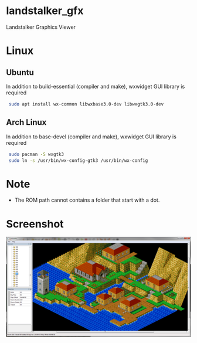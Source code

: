 # landstalker_gfx
Landstalker Graphics Viewer

# Linux

## Ubuntu

In addition to build-essential (compiler and make), wxwidget GUI library is required

```sh
 sudo apt install wx-common libwxbase3.0-dev libwxgtk3.0-dev
``` 

## Arch Linux

In addition to base-devel (compiler and make), wxwidget GUI library is required

```sh
 sudo pacman -S wxgtk3
 sudo ln -s /usr/bin/wx-config-gtk3 /usr/bin/wx-config
``` 

# Note

* The ROM path cannot contains a folder that start with a dot.

# Screenshot

![edit](landstalker_edit.png)
